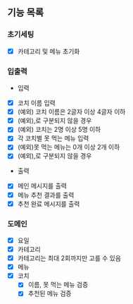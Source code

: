 ## 기능 목록

### 초기세팅
- [X] 카테고리 및 메뉴 초기화

### 입출력
- 입력
- [X] 코치 이름 입력
- [X] (예외) 코치 이름은 2글자 이상 4글자 이하
- [X] (예외),로 구분되지 않을 경우
- [X] (예외) 코치는 2명 이상 5명 이하
- [X] 각 코치별 못 먹는 메뉴 입력
- [X] (예외)못 먹는 메뉴는 0개 이상 2개 이하
- [X] (예외),로 구분되지 않을 경우

- 출력
- [X] 메인 메시지를 출력
- [X] 메뉴 추천 결과를 출력
- [X] 추천 완료 메시지를 출력

### 도메인
- [X] 요일
- [X] 카테고리
- [X] 카테고리는 최대 2회까지만 고를 수 있음
- [X] 메뉴
- [X] 코치
  - [X] 이름, 못 먹는 메뉴 검증
  - [X] 추천된 메뉴 검증